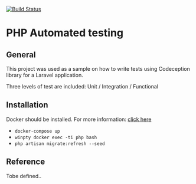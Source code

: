 [![Build Status](https://travis-ci.org/truongnguyen1912/automated_testing.svg?branch=master)](https://travis-ci.org/truongnguyen1912/automated_testing)

# PHP Automated testing

## General
This project was used as a sample on how to write tests using Codeception library for a Laravel application.

Three levels of test are included: Unit / Integration / Functional

## Installation
Docker should be installed.
For more information: [click here](http://docker.com)

* `docker-compose up`
* `winpty docker exec -ti php bash`
* `php artisan migrate:refresh --seed`

## Reference
Tobe defined..
